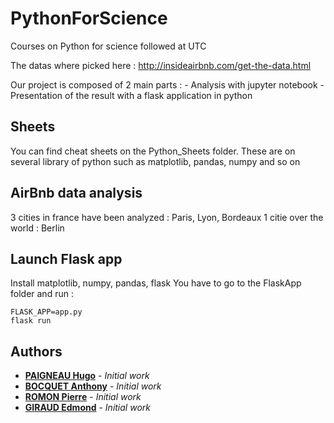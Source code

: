 # PythonForScience
Courses on Python for science followed at UTC


The datas where picked here : http://insideairbnb.com/get-the-data.html


Our project is composed of 2 main parts :
    - Analysis with jupyter notebook
    - Presentation of the result with a flask application in python

## Sheets

You can find cheat sheets on the Python_Sheets folder. These are on several library of python such as matplotlib, pandas, numpy and so on

## AirBnb data analysis

3 cities in france have been analyzed : Paris, Lyon, Bordeaux
1 citie over the world : Berlin

## Launch Flask app

Install matplotlib, numpy, pandas, flask
You have to go to the FlaskApp folder and run :

```
FLASK_APP=app.py
flask run
```

## Authors
* **[PAIGNEAU Hugo](https://github.com/hugofloter)** - *Initial work*
* **[BOCQUET Anthony](https://github.com/Bocbok)** - *Initial work*
* **[ROMON Pierre](https://github.com/CaillouxZinzin)** - *Initial work*
* **[GIRAUD Edmond](https://github.com/EdmondGi)** - *Initial work*
